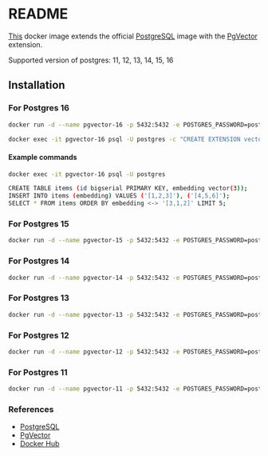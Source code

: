 # README

[This](https://hub.docker.com/r/ramsrib/pgvector) docker image extends the official [PostgreSQL](https://hub.docker.com/_/postgres) image with the [PgVector](https://github.com/pgvector/pgvector) extension.

Supported version of postgres: 11, 12, 13, 14, 15, 16

## Installation

### For Postgres 16

```bash
docker run -d --name pgvector-16 -p 5432:5432 -e POSTGRES_PASSWORD=postgres ramsrib/pgvector:16

docker exec -it pgvector-16 psql -U postgres -c "CREATE EXTENSION vector"
```

#### Example commands

```bash
docker exec -it pgvector-16 psql -U postgres

CREATE TABLE items (id bigserial PRIMARY KEY, embedding vector(3));
INSERT INTO items (embedding) VALUES ('[1,2,3]'), ('[4,5,6]');
SELECT * FROM items ORDER BY embedding <-> '[3,1,2]' LIMIT 5;
```

### For Postgres 15

```bash
docker run -d --name pgvector-15 -p 5432:5432 -e POSTGRES_PASSWORD=postgres ramsrib/pgvector:15
```

### For Postgres 14

```bash
docker run -d --name pgvector-14 -p 5432:5432 -e POSTGRES_PASSWORD=postgres ramsrib/pgvector:14
```

### For Postgres 13

```bash
docker run -d --name pgvector-13 -p 5432:5432 -e POSTGRES_PASSWORD=postgres ramsrib/pgvector:13
```

### For Postgres 12

```bash
docker run -d --name pgvector-12 -p 5432:5432 -e POSTGRES_PASSWORD=postgres ramsrib/pgvector:12
```

### For Postgres 11

```bash
docker run -d --name pgvector-11 -p 5432:5432 -e POSTGRES_PASSWORD=postgres ramsrib/pgvector:11
```

### References

- [PostgreSQL](https://www.postgresql.org/)
- [PgVector](https://github.com/pgvector/pgvector)
- [Docker Hub](https://hub.docker.com/r/ramsrib/pgvector)
